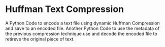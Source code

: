 # Huffman Text Compression

A Python Code to encode a text file using dynamic Huffman Compression and save to an encoded file.
Another Python Code to use the metadata of the previous compression technique use and decode the encoded file to retireve the original piece of text.
